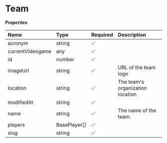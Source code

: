 # Team

**Properties**

| Name             | Type         | Required | Description                      |
| :--------------- | :----------- | :------- | :------------------------------- |
| acronym          | string       | ✅       |                                  |
| currentVideogame | any          | ✅       |                                  |
| id               | number       | ✅       |                                  |
| imageUrl         | string       | ✅       | URL of the team logo             |
| location         | string       | ✅       | The team's organization location |
| modifiedAt       | string       | ✅       |                                  |
| name             | string       | ✅       | The name of the team.            |
| players          | BasePlayer[] | ✅       |                                  |
| slug             | string       | ✅       |                                  |

<!-- This file was generated by liblab | https://liblab.com/ -->
